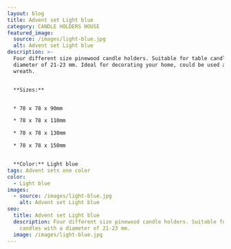 ```yaml
---
layout: blog
title: Advent set Light blue
category: CANDLE HOLDERS HOUSE
featured_image:
  source: /images/light-blue.jpg
  alt: Advent set Light blue
description: >-
  Four different size pinewood candle holders. Suitable for table candles with a
  diameter of 21-23 mm. Ideal for decorating your home, could be used as Advent
  wreath.


  **Sizes:**


  * 78 x 78 x 90mm

  * 78 x 78 x 110mm

  * 78 x 78 x 130mm

  * 78 x 78 x 150mm


  **Color:** Light blue
tags: Advent sets one color
color:
  - Light blue
images:
  - source: /images/light-blue.jpg
    alt: Advent set Light blue
seo:
  title: Advent set Light blue
  description: Four different size pinewood candle holders. Suitable for table
    candles with a diameter of 21-23 mm.
  image: /images/light-blue.jpg
---
```

